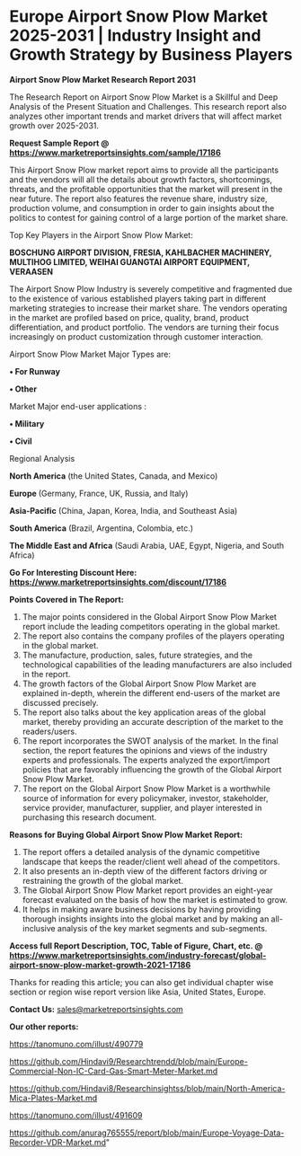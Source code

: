  # Europe Airport Snow Plow Market 2025-2031 | Industry Insight and Growth Strategy by Business Players

<strong>Airport Snow Plow Market Research Report 2031</strong>

The Research Report on Airport Snow Plow Market is a Skillful and Deep Analysis of the Present Situation and Challenges. This research report also analyzes other important trends and market drivers that will affect market growth over 2025-2031.

<strong>Request Sample Report @ <a href=https://www.marketreportsinsights.com/sample/17186>https://www.marketreportsinsights.com/sample/17186</a></strong>

This Airport Snow Plow market report aims to provide all the participants and the vendors will all the details about growth factors, shortcomings, threats, and the profitable opportunities that the market will present in the near future. The report also features the revenue share, industry size, production volume, and consumption in order to gain insights about the politics to contest for gaining control of a large portion of the market share.

Top Key Players in the Airport Snow Plow Market:

<strong>BOSCHUNG AIRPORT DIVISION, FRESIA, KAHLBACHER MACHINERY, MULTIHOG LIMITED, WEIHAI GUANGTAI AIRPORT EQUIPMENT, VERAASEN</strong>

The Airport Snow Plow Industry is severely competitive and fragmented due to the existence of various established players taking part in different marketing strategies to increase their market share. The vendors operating in the market are profiled based on price, quality, brand, product differentiation, and product portfolio. The vendors are turning their focus increasingly on product customization through customer interaction.

Airport Snow Plow Market Major Types are:

<strong>• For Runway

• Other</strong>

Market Major end-user applications :

<strong>• Military

• Civil</strong>

Regional Analysis

</u><strong><b>North America</b></strong> (the United States, Canada, and Mexico)

<strong><b>Europe </b></strong>(Germany, France, UK, Russia, and Italy)

<strong><b>Asia-Pacific</b></strong> (China, Japan, Korea, India, and Southeast Asia)

<strong><b>South America</b></strong> (Brazil, Argentina, Colombia, etc.)

<strong><b>The Middle East and Africa</b></strong> (Saudi Arabia, UAE, Egypt, Nigeria, and South Africa)

<strong>Go For Interesting Discount Here: <a href=https://www.marketreportsinsights.com/discount/17186>https://www.marketreportsinsights.com/discount/17186</a></strong>

<strong>Points Covered in The Report:</strong>
<ol>
  <li>The major points considered in the Global Airport Snow Plow Market report include the leading competitors operating in the global market.</li>
  <li>The report also contains the company profiles of the players operating in the global market.</li>
  <li>The manufacture, production, sales, future strategies, and the technological capabilities of the leading manufacturers are also included in the report.</li>
  <li>The growth factors of the Global Airport Snow Plow Market are explained in-depth, wherein the different end-users of the market are discussed precisely.</li>
  <li>The report also talks about the key application areas of the global market, thereby providing an accurate description of the market to the readers/users.</li>
  <li>The report incorporates the SWOT analysis of the market. In the final section, the report features the opinions and views of the industry experts and professionals. The experts analyzed the export/import policies that are favorably influencing the growth of the Global Airport Snow Plow Market.</li>
  <li>The report on the Global Airport Snow Plow Market is a worthwhile source of information for every policymaker, investor, stakeholder, service provider, manufacturer, supplier, and player interested in purchasing this research document.</li>
</ol>
<strong>Reasons for Buying Global Airport Snow Plow Market Report:</strong>

<ol>
  <li>The report offers a detailed analysis of the dynamic competitive landscape that keeps the reader/client well ahead of the competitors.</li>
  <li>It also presents an in-depth view of the different factors driving or restraining the growth of the global market.</li>
  <li>The Global Airport Snow Plow Market report provides an eight-year forecast evaluated on the basis of how the market is estimated to grow.</li>
  <li>It helps in making aware business decisions by having providing thorough insights insights into the global market and by making an all-inclusive analysis of the key market segments and sub-segments.</li>
</ol>
<strong>Access full Report Description, TOC, Table of Figure, Chart, etc. @ <a href=https://www.marketreportsinsights.com/industry-forecast/global-airport-snow-plow-market-growth-2021-17186>https://www.marketreportsinsights.com/industry-forecast/global-airport-snow-plow-market-growth-2021-17186</a></strong>


Thanks for reading this article; you can also get individual chapter wise section or region wise report version like Asia, United States, Europe.

<strong>Contact Us:</strong>
sales@marketreportsinsights.com

<strong>Our other reports:</strong>

<a href=https://tanomuno.com/illust/490779>https://tanomuno.com/illust/490779</a>

<a href=https://github.com/Hindavi9/Researchtrendd/blob/main/Europe-Commercial-Non-IC-Card-Gas-Smart-Meter-Market.md>https://github.com/Hindavi9/Researchtrendd/blob/main/Europe-Commercial-Non-IC-Card-Gas-Smart-Meter-Market.md</a>

<a href=https://github.com/Hindavi8/Researchinsightss/blob/main/North-America-Mica-Plates-Market.md>https://github.com/Hindavi8/Researchinsightss/blob/main/North-America-Mica-Plates-Market.md</a>

<a href=https://tanomuno.com/illust/491609>https://tanomuno.com/illust/491609</a>

<a href=https://github.com/anurag765555/report/blob/main/Europe-Voyage-Data-Recorder-VDR-Market.md>https://github.com/anurag765555/report/blob/main/Europe-Voyage-Data-Recorder-VDR-Market.md</a>"
